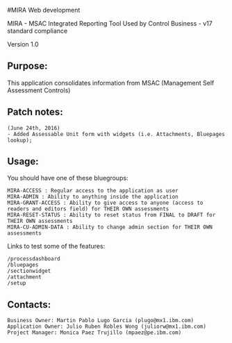 #MIRA Web development

MIRA - MSAC Integrated Reporting Tool
Used by Control Business - v17 standard compliance

Version 1.0

## Purpose:
This application consolidates information from MSAC (Management Self Assessment Controls)

## Patch notes:

```
(June 24th, 2016)
- Added Assessable Unit form with widgets (i.e. Attachments, Bluepages lookup);
```

## Usage:

You should have one of these bluegroups:
```
MIRA-ACCESS : Regular access to the application as user
MIRA-ADMIN : Ability to anything inside the application
MIRA-GRANT-ACCESS : Ability to give access to anyone (access to readers and editors field) for THEIR OWN assessments
MIRA-RESET-STATUS : Ability to reset status from FINAL to DRAFT for THEIR OWN assessments
MIRA-CU-ADMIN-DATA : Ability to change admin section for THEIR OWN assessments
```

Links to test some of the features:

```
/processdashboard
/bluepages
/sectionwidget
/attachment
/setup
```

## Contacts:

```
Business Owner: Martin Pablo Lugo Garcia (plugo@mx1.ibm.com)
Application Owner: Julio Ruben Robles Wong (juliorw@mx1.ibm.com)
Project Manager: Monica Paez Trujillo (mpaez@pe.ibm.com)
```

